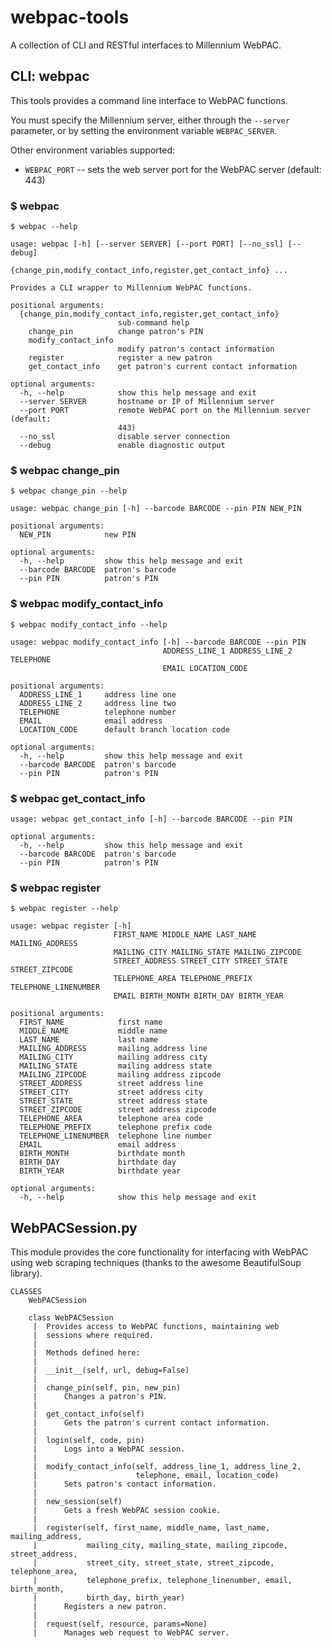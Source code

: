 webpac-tools
============

A collection of CLI and RESTful interfaces to Millennium WebPAC.


CLI: webpac
------------------------------

This tools provides a command line interface to WebPAC functions.

You must specify the Millennium server, either through the `--server` parameter, or by setting the environment variable `WEBPAC_SERVER`.

Other environment variables supported:
* `WEBPAC_PORT` -- sets the web server port for the WebPAC server (default: 443)

### $ webpac
```
$ webpac --help

usage: webpac [-h] [--server SERVER] [--port PORT] [--no_ssl] [--debug]
              {change_pin,modify_contact_info,register,get_contact_info} ...

Provides a CLI wrapper to Millennium WebPAC functions.

positional arguments:
  {change_pin,modify_contact_info,register,get_contact_info}
                        sub-command help
    change_pin          change patron's PIN
    modify_contact_info
                        modify patron's contact information
    register            register a new patron
    get_contact_info    get patron's current contact information

optional arguments:
  -h, --help            show this help message and exit
  --server SERVER       hostname or IP of Millennium server
  --port PORT           remote WebPAC port on the Millennium server (default:
                        443)
  --no_ssl              disable server connection
  --debug               enable diagnostic output
```

### $ webpac change_pin
```
$ webpac change_pin --help

usage: webpac change_pin [-h] --barcode BARCODE --pin PIN NEW_PIN

positional arguments:
  NEW_PIN            new PIN

optional arguments:
  -h, --help         show this help message and exit
  --barcode BARCODE  patron's barcode
  --pin PIN          patron's PIN
```

### $ webpac modify_contact_info
```
$ webpac modify_contact_info --help

usage: webpac modify_contact_info [-h] --barcode BARCODE --pin PIN
                                  ADDRESS_LINE_1 ADDRESS_LINE_2 TELEPHONE
                                  EMAIL LOCATION_CODE

positional arguments:
  ADDRESS_LINE_1     address line one
  ADDRESS_LINE_2     address line two
  TELEPHONE          telephone number
  EMAIL              email address
  LOCATION_CODE      default branch location code

optional arguments:
  -h, --help         show this help message and exit
  --barcode BARCODE  patron's barcode
  --pin PIN          patron's PIN
```

### $ webpac get_contact_info
```
usage: webpac get_contact_info [-h] --barcode BARCODE --pin PIN

optional arguments:
  -h, --help         show this help message and exit
  --barcode BARCODE  patron's barcode
  --pin PIN          patron's PIN
```

### $ webpac register
```
$ webpac register --help

usage: webpac register [-h]
                       FIRST_NAME MIDDLE_NAME LAST_NAME MAILING_ADDRESS
                       MAILING_CITY MAILING_STATE MAILING_ZIPCODE
                       STREET_ADDRESS STREET_CITY STREET_STATE STREET_ZIPCODE
                       TELEPHONE_AREA TELEPHONE_PREFIX TELEPHONE_LINENUMBER
                       EMAIL BIRTH_MONTH BIRTH_DAY BIRTH_YEAR

positional arguments:
  FIRST_NAME            first name
  MIDDLE_NAME           middle name
  LAST_NAME             last name
  MAILING_ADDRESS       mailing address line
  MAILING_CITY          mailing address city
  MAILING_STATE         mailing address state
  MAILING_ZIPCODE       mailing address zipcode
  STREET_ADDRESS        street address line
  STREET_CITY           street address city
  STREET_STATE          street address state
  STREET_ZIPCODE        street address zipcode
  TELEPHONE_AREA        telephone area code
  TELEPHONE_PREFIX      telephone prefix code
  TELEPHONE_LINENUMBER  telephone line number
  EMAIL                 email address
  BIRTH_MONTH           birthdate month
  BIRTH_DAY             birthdate day
  BIRTH_YEAR            birthdate year

optional arguments:
  -h, --help            show this help message and exit
```

WebPACSession.py
----------------

This module provides the core functionality for interfacing with WebPAC using web scraping techniques (thanks to the awesome BeautifulSoup library).

```
CLASSES
    WebPACSession

    class WebPACSession
     |  Provides access to WebPAC functions, maintaining web
     |  sessions where required.
     |
     |  Methods defined here:
     |
     |  __init__(self, url, debug=False)
     |
     |  change_pin(self, pin, new_pin)
     |      Changes a patron's PIN.
     |
     |  get_contact_info(self)
     |      Gets the patron's current contact information.
     |
     |  login(self, code, pin)
     |      Logs into a WebPAC session.
     |
     |  modify_contact_info(self, address_line_1, address_line_2,
     |                      telephone, email, location_code)
     |      Sets patron's contact information.
     |
     |  new_session(self)
     |      Gets a fresh WebPAC session cookie.
     |
     |  register(self, first_name, middle_name, last_name, mailing_address,
     |           mailing_city, mailing_state, mailing_zipcode, street_address,
     |           street_city, street_state, street_zipcode, telephone_area, 
     |           telephone_prefix, telephone_linenumber, email, birth_month, 
     |           birth_day, birth_year)
     |      Registers a new patron.
     |
     |  request(self, resource, params=None)
     |      Manages web request to WebPAC server.
```
